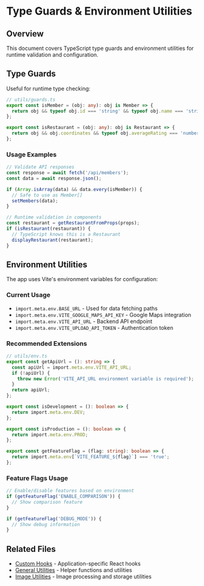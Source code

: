 # Type Guards & Environment Utilities

## Overview

This document covers TypeScript type guards and environment utilities for runtime validation and configuration.

## Type Guards

Useful for runtime type checking:

```typescript
// utils/guards.ts
export const isMember = (obj: any): obj is Member => {
  return obj && typeof obj.id === 'string' && typeof obj.name === 'string';
};

export const isRestaurant = (obj: any): obj is Restaurant => {
  return obj && obj.coordinates && typeof obj.averageRating === 'number';
};
```

### Usage Examples

```typescript
// Validate API responses
const response = await fetch('/api/members');
const data = await response.json();

if (Array.isArray(data) && data.every(isMember)) {
  // Safe to use as Member[]
  setMembers(data);
}

// Runtime validation in components
const restaurant = getRestaurantFromProps(props);
if (isRestaurant(restaurant)) {
  // TypeScript knows this is a Restaurant
  displayRestaurant(restaurant);
}
```

## Environment Utilities

The app uses Vite's environment variables for configuration:

### Current Usage
- `import.meta.env.BASE_URL` - Used for data fetching paths
- `import.meta.env.VITE_GOOGLE_MAPS_API_KEY` - Google Maps integration
- `import.meta.env.VITE_API_URL` - Backend API endpoint
- `import.meta.env.VITE_UPLOAD_API_TOKEN` - Authentication token

### Recommended Extensions

```typescript
// utils/env.ts
export const getApiUrl = (): string => {
  const apiUrl = import.meta.env.VITE_API_URL;
  if (!apiUrl) {
    throw new Error('VITE_API_URL environment variable is required');
  }
  return apiUrl;
};

export const isDevelopment = (): boolean => {
  return import.meta.env.DEV;
};

export const isProduction = (): boolean => {
  return import.meta.env.PROD;
};

export const getFeatureFlag = (flag: string): boolean => {
  return import.meta.env[`VITE_FEATURE_${flag}`] === 'true';
};
```

### Feature Flags Usage

```typescript
// Enable/disable features based on environment
if (getFeatureFlag('ENABLE_COMPARISON')) {
  // Show comparison feature
}

if (getFeatureFlag('DEBUG_MODE')) {
  // Show debug information
}
```

## Related Files

- [Custom Hooks](../hooks/custom-hooks.md) - Application-specific React hooks
- [General Utilities](./general-utilities.md) - Helper functions and utilities
- [Image Utilities](./image-utilities.md) - Image processing and storage utilities